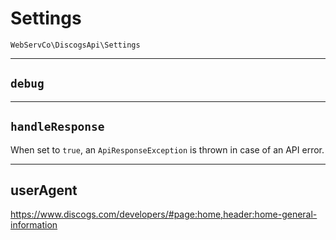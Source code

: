 # Settings

`WebServCo\DiscogsApi\Settings`

---

## `debug`

---

## `handleResponse`

When set to `true`, an `ApiResponseException` is thrown in case of an API error.

---

## userAgent

https://www.discogs.com/developers/#page:home,header:home-general-information
